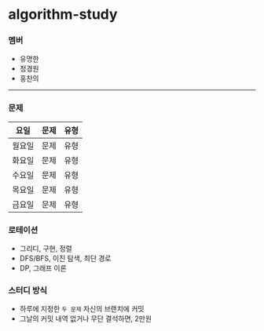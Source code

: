 # algorithm-study
### 멤버
- 유명한
- 정경원
- 홍찬의

---

### 문제

| 요일   | 문제         | 유형|
|--------|--------------|----|
| 월요일 | 문제   | 유형    |
| 화요일 | 문제   | 유형    |
| 수요일 | 문제   | 유형    |
| 목요일 | 문제   | 유형    |
| 금요일 | 문제   | 유형    |

### 로테이션
- 그리디, 구현, 정렬
- DFS/BFS, 이진 탐색, 최단 경로
- DP, 그래프 이론

### 스터디 방식
- 하루에 지정한 `두 문제` 자신의 브랜치에 커밋
- 그날의 커밋 내역 없거나 무단 결석하면, 2만원
